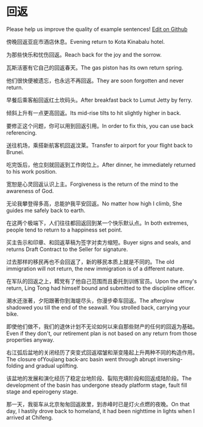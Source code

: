 # 回返

Please help us improve the quality of example sentences! [Edit on Github](https://github.com/jiyushe/jiyu-example-sentence-source/blob/main/chinese/huifan.md)

<p><span class="chinese">傍晚回返亚庇市酒店休息。</span><span class="english">Evening return to Kota Kinabalu hotel.</span></p>

<p><span class="chinese">为那些快乐和忧伤回返。</span><span class="english">Reach back for the joy and the sorrow.</span></p>

<p><span class="chinese">瓦斯活塞有它自己的回返春天。</span><span class="english">The gas piston has its own return spring.</span></p>

<p><span class="chinese">他们很快便被遗忘，也永远不再回返。</span><span class="english">They are soon forgotten and never return.</span></p>

<p><span class="chinese">早餐后乘客船回返红土坎码头。</span><span class="english">After breakfast back to Lumut Jetty by ferry.</span></p>

<p><span class="chinese">倾斜上升有一点更高回返。</span><span class="english">Its mid-rise tilts to hit slightly higher in back.</span></p>

<p><span class="chinese">要修正这个问题，你可以用到回返引用。</span><span class="english">In order to fix this, you can use back referencing.</span></p>

<p><span class="chinese">送往机场，乘搭新航客机回返汶莱。</span><span class="english">Transfer to airport for your flight back to Brunei.</span></p>

<p><span class="chinese">吃完饭后，他立刻就回返到工作岗位上。</span><span class="english">After dinner, he immediately returned to his work position.</span></p>

<p><span class="chinese">宽恕是心灵回返认识上主。</span><span class="english">Forgiveness is the return of the mind to the awareness of God.</span></p>

<p><span class="chinese">无论我攀登得多高，总能护我平安回返。</span><span class="english">No matter how high I climb, She guides me safely back to earth.</span></p>

<p><span class="chinese">在这两个极端下，人们往往都回返回到某一个快乐默认点。</span><span class="english">In both extremes, people tend to return to a happiness set point.</span></p>

<p><span class="chinese">买主告示和印章、和回返草稿为签字对卖方缩短。</span><span class="english">Buyer signs and seals, and returns Draft Contract to the Seller for signature.</span></p>

<p><span class="chinese">过去那样的移民再也不会回返了，新的移民本质上就是不同的。</span><span class="english">The old immigration will not return, the new immigration is of a different nature.</span></p>

<p><span class="chinese">在军队的回返之上，鳕党有了他自己范围而且委托到训练官员。</span><span class="english">Upon the army's return, Ling Tong had himself bound and submitted to the discipline officer.</span></p>

<p><span class="chinese">潮水还涨著，夕阳跟著你到海堤尽头，你漫步牵车回返。</span><span class="english">The afterglow shadowed you till the end of the seawall. You strolled back, carrying your bike.</span></p>

<p><span class="chinese">即使他们做不，我们的退休计划不无论如何以来自那些财产的任何的回返为基础。</span><span class="english">Even if they don't, our retirement plan is not based on any return from those properties anyway.</span></p>

<p><span class="chinese">右江弧后盆地的关闭经历了突变式回返褶皱和渐变隆起上升两种不同的构造作用。</span><span class="english">The closure ofYoujiang back-arc basin went through abrupt inversing-folding and gradual uplifting.</span></p>

<p><span class="chinese">该盆地的发展和演化经历了稳定台地阶段、裂陷充填阶段和回返成陆阶段。</span><span class="english">The development of the basin has undergone steady platform stage, fault fill stage and epeirogeny stage.</span></p>

<p><span class="chinese">那一天，我驱车从北京匆匆回返故里，到赤峰时已是灯火点燃的夜晚。</span><span class="english">On that day, I hastily drove back to homeland, it had been nighttime in lights when I arrived at Chifeng.</span></p>

